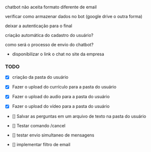 chatbot não aceita formato diferente de email

verificar como armazenar dados no bot (google drive o outra forma)

deixar a autenticação para o final

criação automática do cadastro do usuário?

como será o processo de envio do chatbot?

- disponibilizar o link o chat no site da empresa

### TODO

- [x] criação da pasta do usuário

- [x] Fazer o upload do currículo para a pasta do usuário

- [x] Fazer o upload do audio para a pasta do usuário

- [x] Fazer o upload do vídeo para a pasta do usuário

- [] Salvar as perguntas em um arquivo de texto na pasta do usuário

- [] Testar comando /cancel

- [] testar envio simultaneo de mensagens

- [] implementar filtro de email

